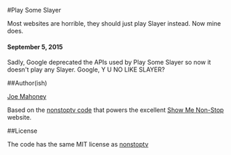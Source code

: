#Play Some Slayer

Most websites are horrible, they should just play Slayer instead. Now mine does.

#### September 5, 2015

Sadly, Google deprecated the APIs used by Play Some Slayer so now it doesn't play any Slayer. Google, Y U NO LIKE SLAYER?

##Author(ish)

[Joe Mahoney][joe]

Based on the [nonstoptv code][nonstop] that powers the excellent [Show Me Non-Stop][showme] website.

##License

The code has the same MIT license as [nonstoptv][nonstop]

[nonstop]: https://github.com/jamiew/nonstoptv
[showme]:http://showmenonstop.com
[joe]:http://cheerschopper.com
